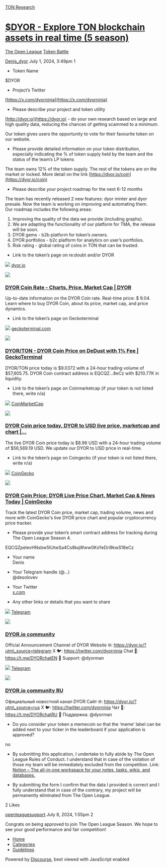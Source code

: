 [TON Research](/)

# [$DYOR - Explore TON blockchain assets in real time (5 season)](/t/dyor-explore-ton-blockchain-assets-in-real-time-5-season/26567)

[The Open League](/c/the-open-league/token-leaderboard/57)  [Token Battle](/c/the-open-league/token-leaderboard/57) 

    

[Denis\_dyor](https://tonresear.ch/u/Denis_dyor)   July 1, 2024, 3:49pm  1

*   Token Name

$DYOR

*   Project’s Twitter

[https://x.com/dyorninja](https://x.com/dyorninja)

*   Please describe your project and token utility

[http://dyor.io](https://dyor.io) - do your own research based on large and high quality data, reducing the chances of getting scammed to a minimum.

Our token gives users the opportunity to vote for their favourite token on our website.

*   Please provide detailed information on your token distribution, especially indicating the % of token supply held by the team and the status of the team’s LP tokens

The team owns 12% of the token supply. The rest of the tokens are on the market or locked. More detail on the link [https://dyor.io/coin](https://dyor.io/coin)

*   Please describe your project roadmap for the next 6-12 months

The team has recently released 2 new features: dyor minter and dyor presale. Now the team is working on improving and automating them.  
Our roadmap includes the following areas:

1.  Improving the quality of the data we provide (including graphs).
2.  We are adapting the functionality of our platform for TMA, the release will be soon.
3.  DYOR gems - b2b platform for token’s owners.
4.  DYOR portfolios - b2c platform for analytics on user’s portfolios.
5.  Risk rating - global rating of coins in TON that can be trusted.

*   Link to the token’s page on re:doubt and/or DYOR

![](https://tonresear.ch/uploads/default/original/2X/6/6478d6dd01ca049a3904ef83bc6072a56d7376d8.png) [dyor.io](https://dyor.io/token/EQCQZpelevHNsbw5IUtwSa4Cs8kqWww0KsYeDri9kwS18eCz)

![](https://tonresear.ch/uploads/default/original/2X/8/8d00e905d1169e4b2d60f224759021bf88556cdf.png)

### [DYOR Coin Rate - Charts, Price, Market Cap | DYOR](https://dyor.io/token/EQCQZpelevHNsbw5IUtwSa4Cs8kqWww0KsYeDri9kwS18eCz)

Up-to-date information on the DYOR Coin rate. Real-time price: $ 9.04. Learn where to buy DYOR Coin, about its price, market cap, and price dynamics.

*   Link to the token’s page on Geckoterminal

![](https://tonresear.ch/uploads/default/original/2X/6/634d2ca8e408bed765ed29de6b9d29d55e817cab.png) [geckoterminal.com](https://www.geckoterminal.com/ton/pools/EQBYsz1HIQdap8acCZZJsNlySx4riy9IqfNC66a8NWU5igPZ)

![](https://tonresear.ch/uploads/default/optimized/2X/0/06530047bfd1d6a7a8869faaa6c982a10e469424_2_690x388.png)

### [DYOR/TON - DYOR Coin Price on DeDust with 1% Fee | GeckoTerminal](https://www.geckoterminal.com/ton/pools/EQBYsz1HIQdap8acCZZJsNlySx4riy9IqfNC66a8NWU5igPZ)

DYOR/TON price today is $9.0372 with a 24-hour trading volume of $57,605.75. DYOR Coin contract address is EQCQZ...8eCz with $210.77K in liquidity.

*   Link to the token’s page on Coinmarketcap (if your token is not listed there, write n/a)

![](https://tonresear.ch/uploads/default/original/2X/a/a71095d187fd995c6258954cbf3e2a46d5f7c550.png) [CoinMarketCap](https://coinmarketcap.com/currencies/find-check/)

![](https://tonresear.ch/uploads/default/original/2X/e/e4a4eaccdb99813fad24bcea54c8633db27b01f4.png)

### [DYOR Coin price today, DYOR to USD live price, marketcap and chart |...](https://coinmarketcap.com/currencies/find-check/)

The live DYOR Coin price today is $8.96 USD with a 24-hour trading volume of $56,569.19 USD. We update our DYOR to USD price in real-time.

*   Link to the token’s page on Coingecko (if your token is not listed there, write n/a)

![](https://tonresear.ch/uploads/default/original/2X/1/18e74466fd74d1e43c257fabcd1d47fb6631ec9e.png) [CoinGecko](https://www.coingecko.com/en/coins/dyor-coin)

![](https://tonresear.ch/uploads/default/original/2X/9/96817e09e854efce39adfb40650cd53c07e10ae0.png)

### [DYOR Coin Price: DYOR Live Price Chart, Market Cap & News Today | CoinGecko](https://www.coingecko.com/en/coins/dyor-coin)

Track the latest DYOR Coin price, market cap, trading volume, news and more with CoinGecko's live DYOR price chart and popular cryptocurrency price tracker.

*   Please provide your token’s smart contract address for tracking during The Open League Season 4.

EQCQZpelevHNsbw5IUtwSa4Cs8kqWww0KsYeDri9kwS18eCz

*   Your name  
    Denis
    
*   Your Telegram handle (@…)  
    @desolovev
    
*   Your Twitter  
    [x.com](https://x.com/dyorninja)
    
*   Any other links or details that you want to share
    

![](https://telegram.org/img/website_icon.svg?4) [Telegram](https://t.me/dyorninja)

![](https://tonresear.ch/uploads/default/original/2X/b/b92725b818152ef0cb30cf29a3558fcc9393425e.jpeg)

### [DYOR.io community](https://t.me/dyorninja)

Official Announcement Channel of DYOR Website 🌐: https://dyor.io/?utm\_source=telegram X 🐦: https://twitter.com/dyorninja Chat 📝: https://t.me/DYORchatEN 👥 Support: @dyorman

![](https://telegram.org/img/website_icon.svg?4) [Telegram](https://t.me/dyorninjaru)

![](https://tonresear.ch/uploads/default/original/2X/b/b92725b818152ef0cb30cf29a3558fcc9393425e.jpeg)

### [DYOR.io community RU](https://t.me/dyorninjaru)

Официальный новостной канал DYOR Сайт 🌐: https://dyor.io/?utm\_source=rus X 🐦: https://twitter.com/dyorninja Чат 📝: https://t.me/DYORchatRU 👥 Поддержка: @dyorman

*   Do you consider your token a memecoin so that the ‘meme’ label can be added next to your ticker in the leaderboard if your application is approved?

no

*   By submitting this application, I undertake to fully abide by The Open League Rules of Conduct. I understand that in case of the violation of those my team will be immediately excluded from the competition. Link: [Notion – The all-in-one workspace for your notes, tasks, wikis, and databases.](https://ton-org.notion.site/The-Open-League-Rules-of-Conduct-04f4a0fedf1a401687075f5efd83de68)
    
*   By submitting the form I confirm that the data I provided is correct and I fully understand that in case of the contrary, my project will be permanently eliminated from The Open League.
    

  2 Likes

[openleaguesupport](https://tonresear.ch/u/openleaguesupport) July 8, 2024, 1:55pm  2

Congrats on being approved to join The Open League Season. We hope to see your good performance and fair competition!

 

*   [Home](/)
*   [Categories](/categories)
*   [Guidelines](/guidelines)

Powered by [Discourse](https://www.discourse.org), best viewed with JavaScript enabled